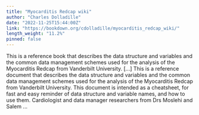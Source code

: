 ```yaml
---
title: "Myocarditis Redcap wiki"
author: "Charles Dolladille"
date: "2022-11-25T15:44:00Z"
link: "https://bookdown.org/cdolladille/myocarditis_redcap_wiki/"
length_weight: "11.2%"
pinned: false
---
```


This is a reference book that describes the data structure and variables and the common data management schemes used for the analysis of the Myocarditis Redcap from Vanderbilt University. [...] This is a reference document that describes the data structure and variables and the common data management schemes used for the analysis of the Myocarditis Redcap from Vanderbilt University. This document is intended as a cheatsheet, for fast and easy reminder of data structure and variable names, and how to use them. Cardiologist and data manager researchers from Drs Moslehi and Salem ...
